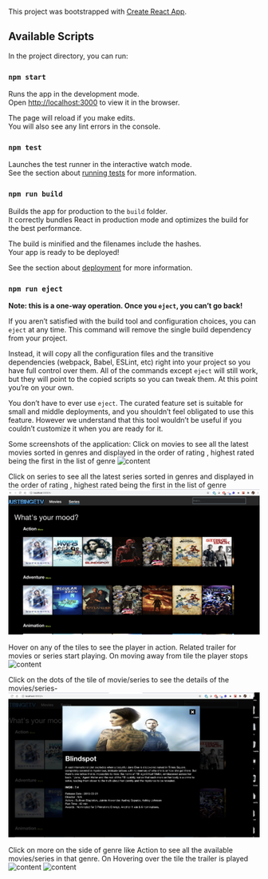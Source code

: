 This project was bootstrapped with [Create React App](https://github.com/facebook/create-react-app).

## Available Scripts

In the project directory, you can run:

### `npm start`

Runs the app in the development mode.<br />
Open [http://localhost:3000](http://localhost:3000) to view it in the browser.

The page will reload if you make edits.<br />
You will also see any lint errors in the console.

### `npm test`

Launches the test runner in the interactive watch mode.<br />
See the section about [running tests](https://facebook.github.io/create-react-app/docs/running-tests) for more information.

### `npm run build`

Builds the app for production to the `build` folder.<br />
It correctly bundles React in production mode and optimizes the build for the best performance.

The build is minified and the filenames include the hashes.<br />
Your app is ready to be deployed!

See the section about [deployment](https://facebook.github.io/create-react-app/docs/deployment) for more information.

### `npm run eject`

**Note: this is a one-way operation. Once you `eject`, you can’t go back!**

If you aren’t satisfied with the build tool and configuration choices, you can `eject` at any time. This command will remove the single build dependency from your project.

Instead, it will copy all the configuration files and the transitive dependencies (webpack, Babel, ESLint, etc) right into your project so you have full control over them. All of the commands except `eject` will still work, but they will point to the copied scripts so you can tweak them. At this point you’re on your own.

You don’t have to ever use `eject`. The curated feature set is suitable for small and middle deployments, and you shouldn’t feel obligated to use this feature. However we understand that this tool wouldn’t be useful if you couldn’t customize it when you are ready for it.

Some screenshots of the application:
Click on movies to see all the latest movies  sorted in genres and displayed in the order of rating , highest rated being the first in the list of genre
<img src="docs/movies.png" alt="content"/>

Click on series to see all the latest series  sorted in genres and displayed in the order of rating , highest rated being the first in the list of genre
<img src="docs/series.png" alt="content"/>

Hover on any of the tiles to see the player in action. Related trailer for movies or series start playing. On moving away from tile the player stops
<img src="docs/player.png" alt="content"/>

Click on the dots of the tile of movie/series to see the details of the movies/series-
<img src="docs/content.png" alt="content"/>

Click on more on the side of genre like Action to see all the available movies/series in that genre. On Hovering over the tile the trailer is played
<img src="docs/more.png" alt="content"/>
<img src="docs/morePlayer.png" alt="content"/>





